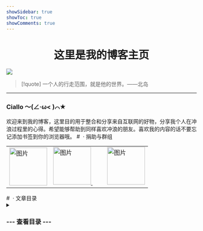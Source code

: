 ```yaml
---
showSidebar: true
showToc: true
showComments: true
---
```

# <center>这里是我的博客主页</center>

![](https://telegraph.youzhidanbairu.eu.org/file/8d040e6910ac064fb92dd.jpg)
> [!quote]  一个人的行走范围，就是他的世界。——北岛 

---

<h3> <span class="animate-move-bg bg-gradient-to-r from-[#2CD5FFFF] via-[#349CEBFF] to-[#2CD5FFFF] bg-[length:400%] bg-clip-text text-transparent">Ciallo ～(∠·ω&lt; )⌒★</span></h3>
欢迎来到我的博客，这里目的用于整合和分享来自互联网的好物，分享我个人在冲浪过程里的心得。希望能够帮助到同样喜欢冲浪的朋友。喜欢我的内容的话不要忘记添加书签到你的浏览器哦。
# <span class="animate-move-bg bg-gradient-to-r from-[#2CD5FFFF] via-[#349CEBFF] to-[#2CD5FFFF] bg-[length:400%] bg-clip-text text-transparent">&nbsp;· 捐助与群组</span>
<table> 
<tr>

</tr>
<tr>

</tr>
<tr> 
<td>
<span class="flex items-center justify-center border-2 border-solid border-blue-500 rounded-xl p-5 m-3 ">
<a href="https://cdn.jsdelivr.net/gh/baib-web/img/%E4%B8%8B%E8%BD%BD.jpeg" target="_blank"> <img src="https://cdn.jsdelivr.net/gh/baib-web/img/7572220.png" width="100" height="auto" alt="图片" class=" w-100 h-auto transition-transform duration-300 hover:scale-110 m-0"/> </a>
</span>
</td> 
<td>
<span class="flex items-center justify-center border-2 border-solid border-blue-500 rounded-xl p-5 m-3 ">
<a href="https://t.me/youzhidanbairu2333" target="_blank"> <img src="https://cdn.jsdelivr.net/gh/baib-web/img/Telegram-icon-on-transparentbackground-PNG.png " width="100" height="auto" alt="图片" class=" w-100 h-auto transition-transform duration-300 hover:scale-110 m-0"/> </a>
<span>&nbsp;&nbsp;&nbsp;&nbsp;&nbsp;&nbsp;&nbsp;&nbsp;</span>
<a href="https://qm.qq.com/q/9ah3A0lbpK" target="_blank"> <img src="https://cdn.jsdelivr.net/gh/baib-web/img/qq-icon-256x256-gyghvfu1.png "  width="100" height="auto" alt="图片" class=" w-100 h-auto transition-transform duration-300 hover:scale-110 m-0"/> </a>
</span>
</td> 
</tr> 
</table>
# <span class="animate-move-bg bg-gradient-to-r from-[#2CD5FFFF] via-[#349CEBFF] to-[#2CD5FFFF] bg-[length:400%] bg-clip-text text-transparent">&nbsp;· 文章目录</span>
<div class="flex items-center border-2 border-solid border-blue-500 rounded-xl p-5 m-3">
<details class="w-full">
    <summary class="expandable-button flex items-center justify-center">
      <h3>--- 查看目录 ---</h3>
    </summary>
- <div class="flex items-center"> <img src="https://flowershow.youzhidanbairu.eu.org/assets/House.png" alt="House" width="25" height="25" class="m-0" /><a href="https://flowershow.youzhidanbairu.eu.org">主页</a> </div>
 <div class="flex items-center"> <img src="https://flowershow.youzhidanbairu.eu.org/assets/202408280008482.png" alt="Globe with Meridians" width="25" height="25" class="m-0"/>VPS 相关</div>
- [[SSH客户端推荐]]
- [[为终端提供可视界面的程序]]
<div class="flex items-center"><img src="https://flowershow.youzhidanbairu.eu.org/assets/202408280009012.png" alt="No One Under Eighteen" width="25" height="25" class="m-0"/>NSFW</div>
- [[E-hentai 各开源软件测评对比]]
- [[Hentai主题软件分享]]
<div class="flex items-center"><img src="https://flowershow.youzhidanbairu.eu.org/assets/202408280009692.png" alt="File Folder" width="25" height="25" class="m-0"/>资源分享</div>
- [[Chrome实用插件插件推荐]]
- [[影视和阅读软件(持续更新)]]
<div class="flex items-center"><img src="https://flowershow.youzhidanbairu.eu.org/assets/202408280010965.png" alt="Wireless" width="25" height="25" class="m-0"/>科学上网</div>
- [[订阅格式及使用]]
- [[翻墙服务端教程]]
- [[翻墙客户端推荐（持续更新）]]
- [[翻墙与政治]]
- [[谷歌商店及替代方案]]
- [[区分翻墙的专业词汇]]
- [[自搭节点分享]]
<div class="flex items-center"><img src="https://flowershow.youzhidanbairu.eu.org/assets/Compass.png" alt="Compass" width="25" height="25" class="m-0"/>参照</div>
- [[CSS]]
- [[mermaid 图]]
- [[图标]]
- [[标注]]
- [[嵌入]]
</details>
</div>

